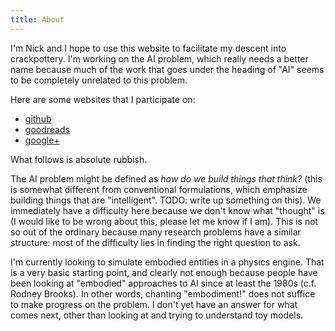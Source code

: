 ```yaml
---
title: About
---
```


I'm Nick and I hope to use this website to facilitate my descent into crackpottery. I'm working on the AI problem, which really needs a better name because much of the work that goes under the heading of "AI" seems to be completely unrelated to this problem.

Here are some websites that I participate on:

 - [github](http://www.github.com/nham)
 - [goodreads](https://www.goodreads.com/user/show/18824764-nick-hamann)
 - [google+](https://plus.google.com/u/0/107239411748947572422)

What follows is absolute rubbish.

The AI problem might be defined as *how do we build things that think?* (this is somewhat different from conventional formulations, which emphasize building things that are "intelligent". TODO: write up something on this). We immediately have a difficulty here because we don't know what "thought" is (I would like to be wrong about this, please let me know if I am). This is not so out of the ordinary because many research problems have a similar structure: most of the difficulty lies in finding the right question to ask.

I'm currently looking to simulate embodied entities in a physics engine. That is a very basic starting point, and clearly not enough because people have been looking at "embodied" approaches to AI since at least the 1980s (c.f. Rodney Brooks). In other words, chanting "embodiment!" does not suffice to make progress on the problem. I don't yet have an answer for what comes next, other than looking at and trying to understand toy models.
